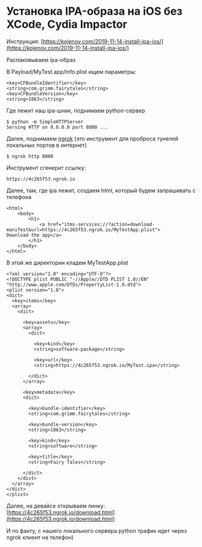 # Установка IPA-образа на iOS без XCode, Cydia Impactor

Инструкция: [https://kojenov.com/2019-11-14-install-ipa-ios/](https://kojenov.com/2019-11-14-install-ipa-ios/)

Распаковываем ipa-образ

В Payload/MyTest.app/Info.plist ищем параметры:

```markup
<key>CFBundleIdentifier</key>
<string>com.grimm.fairytales</string>
<key>CFBundleVersion</key>
<string>1863</string>
```

Где лежит наш ipa-шник, поднимаем python-сервер

```
$ python -m SimpleHTTPServer 
Serving HTTP on 0.0.0.0 port 8000 ...
```

Далее, поднимаем [ngrok](https://ngrok.com) (это инструмент для проброса тунелей локальных портов в интернет)

```
$ ngrok http 8000
```

Инструмент сгенерит ссылку:&#x20;

```markup
https://4c265f53.ngrok.io
```

Далее, там, где ipa лежит, создаем html, который будем запрашивать с телефона

```markup
<html>
    <body>
        <h1>
            <a href="itms-services://?action=download-manifest&url=https://4c265f53.ngrok.io/MyTestApp.plist">
Download the app</a>
        </h1>
    </body>
</html>
```

В этой же директории кладем MyTestApp.plist

```markup
<?xml version="1.0" encoding="UTF-8"?>
<!DOCTYPE plist PUBLIC "-//Apple//DTD PLIST 1.0//EN" "http://www.apple.com/DTDs/PropertyList-1.0.dtd">
<plist version="1.0">
<dict>
  <key>items</key>
  <array>
    <dict>
      
      <key>assets</key>
      <array>
        <dict>
          
          <key>kind</key>
          <string>software-package</string>
          
          <key>url</key>
          <string>https://4c265f53.ngrok.io/MyTest.ipa</string>
        
        </dict>
      </array>
      
      <key>metadata</key>
      <dict>
        
        <key>bundle-identifier</key>
        <string>com.grimm.fairytales</string>
        
        <key>bundle-version</key>
        <string>1863</string>
        
        <key>kind</key>
        <string>software</string>
        
        <key>title</key>
        <string>Fairy Tales</string>
      
      </dict>
    </dict>
  </array>
</dict>
</plist>

```

Далее, на девайсе открываем линку: [https://4c265f53.ngrok.io/download.html](https://4c265f53.ngrok.io/download.html)

И по факту, с нашего локального сервера python трафик идет через ngrok клиент на телефон)

